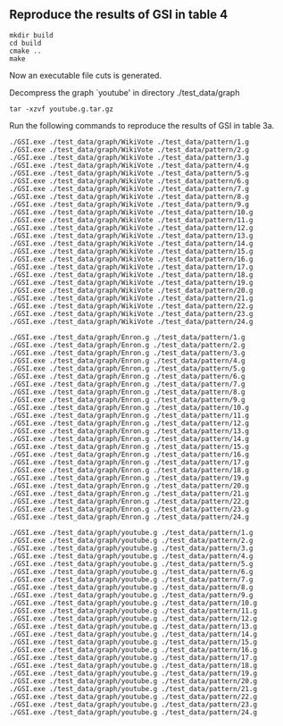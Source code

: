 ## Reproduce the results of GSI in table 4
    
    mkdir build
    cd build
    cmake ..
    make

Now an executable file cuts is generated. 

Decompress the graph `youtube' in directory ./test_data/graph

    tar -xzvf youtube.g.tar.gz 

Run the following commands to reproduce the results of GSI in table 3a.
    
    ./GSI.exe ./test_data/graph/WikiVote ./test_data/pattern/1.g
    ./GSI.exe ./test_data/graph/WikiVote ./test_data/pattern/2.g
    ./GSI.exe ./test_data/graph/WikiVote ./test_data/pattern/3.g
    ./GSI.exe ./test_data/graph/WikiVote ./test_data/pattern/4.g
    ./GSI.exe ./test_data/graph/WikiVote ./test_data/pattern/5.g
    ./GSI.exe ./test_data/graph/WikiVote ./test_data/pattern/6.g
    ./GSI.exe ./test_data/graph/WikiVote ./test_data/pattern/7.g
    ./GSI.exe ./test_data/graph/WikiVote ./test_data/pattern/8.g
    ./GSI.exe ./test_data/graph/WikiVote ./test_data/pattern/9.g
    ./GSI.exe ./test_data/graph/WikiVote ./test_data/pattern/10.g
    ./GSI.exe ./test_data/graph/WikiVote ./test_data/pattern/11.g
    ./GSI.exe ./test_data/graph/WikiVote ./test_data/pattern/12.g
    ./GSI.exe ./test_data/graph/WikiVote ./test_data/pattern/13.g
    ./GSI.exe ./test_data/graph/WikiVote ./test_data/pattern/14.g
    ./GSI.exe ./test_data/graph/WikiVote ./test_data/pattern/15.g
    ./GSI.exe ./test_data/graph/WikiVote ./test_data/pattern/16.g
    ./GSI.exe ./test_data/graph/WikiVote ./test_data/pattern/17.g
    ./GSI.exe ./test_data/graph/WikiVote ./test_data/pattern/18.g
    ./GSI.exe ./test_data/graph/WikiVote ./test_data/pattern/19.g
    ./GSI.exe ./test_data/graph/WikiVote ./test_data/pattern/20.g
    ./GSI.exe ./test_data/graph/WikiVote ./test_data/pattern/21.g
    ./GSI.exe ./test_data/graph/WikiVote ./test_data/pattern/22.g
    ./GSI.exe ./test_data/graph/WikiVote ./test_data/pattern/23.g
    ./GSI.exe ./test_data/graph/WikiVote ./test_data/pattern/24.g

    ./GSI.exe ./test_data/graph/Enron.g ./test_data/pattern/1.g
    ./GSI.exe ./test_data/graph/Enron.g ./test_data/pattern/2.g
    ./GSI.exe ./test_data/graph/Enron.g ./test_data/pattern/3.g
    ./GSI.exe ./test_data/graph/Enron.g ./test_data/pattern/4.g
    ./GSI.exe ./test_data/graph/Enron.g ./test_data/pattern/5.g
    ./GSI.exe ./test_data/graph/Enron.g ./test_data/pattern/6.g
    ./GSI.exe ./test_data/graph/Enron.g ./test_data/pattern/7.g
    ./GSI.exe ./test_data/graph/Enron.g ./test_data/pattern/8.g
    ./GSI.exe ./test_data/graph/Enron.g ./test_data/pattern/9.g
    ./GSI.exe ./test_data/graph/Enron.g ./test_data/pattern/10.g
    ./GSI.exe ./test_data/graph/Enron.g ./test_data/pattern/11.g
    ./GSI.exe ./test_data/graph/Enron.g ./test_data/pattern/12.g
    ./GSI.exe ./test_data/graph/Enron.g ./test_data/pattern/13.g
    ./GSI.exe ./test_data/graph/Enron.g ./test_data/pattern/14.g
    ./GSI.exe ./test_data/graph/Enron.g ./test_data/pattern/15.g
    ./GSI.exe ./test_data/graph/Enron.g ./test_data/pattern/16.g
    ./GSI.exe ./test_data/graph/Enron.g ./test_data/pattern/17.g
    ./GSI.exe ./test_data/graph/Enron.g ./test_data/pattern/18.g
    ./GSI.exe ./test_data/graph/Enron.g ./test_data/pattern/19.g
    ./GSI.exe ./test_data/graph/Enron.g ./test_data/pattern/20.g
    ./GSI.exe ./test_data/graph/Enron.g ./test_data/pattern/21.g
    ./GSI.exe ./test_data/graph/Enron.g ./test_data/pattern/22.g
    ./GSI.exe ./test_data/graph/Enron.g ./test_data/pattern/23.g
    ./GSI.exe ./test_data/graph/Enron.g ./test_data/pattern/24.g

    ./GSI.exe ./test_data/graph/youtube.g ./test_data/pattern/1.g
    ./GSI.exe ./test_data/graph/youtube.g ./test_data/pattern/2.g
    ./GSI.exe ./test_data/graph/youtube.g ./test_data/pattern/3.g
    ./GSI.exe ./test_data/graph/youtube.g ./test_data/pattern/4.g
    ./GSI.exe ./test_data/graph/youtube.g ./test_data/pattern/5.g
    ./GSI.exe ./test_data/graph/youtube.g ./test_data/pattern/6.g
    ./GSI.exe ./test_data/graph/youtube.g ./test_data/pattern/7.g
    ./GSI.exe ./test_data/graph/youtube.g ./test_data/pattern/8.g
    ./GSI.exe ./test_data/graph/youtube.g ./test_data/pattern/9.g
    ./GSI.exe ./test_data/graph/youtube.g ./test_data/pattern/10.g
    ./GSI.exe ./test_data/graph/youtube.g ./test_data/pattern/11.g
    ./GSI.exe ./test_data/graph/youtube.g ./test_data/pattern/12.g
    ./GSI.exe ./test_data/graph/youtube.g ./test_data/pattern/13.g
    ./GSI.exe ./test_data/graph/youtube.g ./test_data/pattern/14.g
    ./GSI.exe ./test_data/graph/youtube.g ./test_data/pattern/15.g
    ./GSI.exe ./test_data/graph/youtube.g ./test_data/pattern/16.g
    ./GSI.exe ./test_data/graph/youtube.g ./test_data/pattern/17.g
    ./GSI.exe ./test_data/graph/youtube.g ./test_data/pattern/18.g
    ./GSI.exe ./test_data/graph/youtube.g ./test_data/pattern/19.g
    ./GSI.exe ./test_data/graph/youtube.g ./test_data/pattern/20.g
    ./GSI.exe ./test_data/graph/youtube.g ./test_data/pattern/21.g
    ./GSI.exe ./test_data/graph/youtube.g ./test_data/pattern/22.g
    ./GSI.exe ./test_data/graph/youtube.g ./test_data/pattern/23.g
    ./GSI.exe ./test_data/graph/youtube.g ./test_data/pattern/24.g


